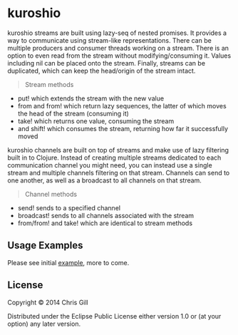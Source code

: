 # kuroshio

kuroshio streams are built using lazy-seq of nested promises. It provides a way to communicate using stream-like representations. There can be multiple producers and consumer threads working on a stream. There is an option to even read from the stream without modifying/consuming it. Values including nil can be placed onto the stream. Finally, streams can be duplicated, which can keep the head/origin of the stream intact.

> Stream methods
- put! which extends the stream with the new value
- from and from! which return lazy sequences, the latter of which moves the head of the stream (consuming it)
- take! which returns one value, consuming the stream
- and shift! which consumes the stream, returning how far it successfully moved

kuroshio channels are built on top of streams and make use of lazy filtering built in to Clojure. Instead of creating multiple streams dedicated to each communication channel you might need, you can instead use a single stream and multiple channels filtering on that stream. Channels can send to one another, as well as a broadcast to all channels on that stream.

> Channel methods
-  send! sends to a specified channel
-  broadcast! sends to all channels associated with the stream
-  from/from! and take! which are identical to stream methods

## Usage Examples

Please see initial [example](https://github.com/viperscape/kuroshio/tree/master/examples), more to come.


## License

Copyright © 2014 Chris Gill

Distributed under the Eclipse Public License either version 1.0 or (at
your option) any later version.
